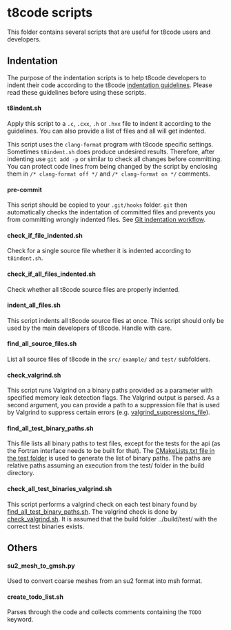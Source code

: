# t8code scripts

This folder contains several scripts that are useful for t8code users and developers.

## Indentation

The purpose of the indentation scripts is to help t8code developers to indent their code according to the t8code [indentation guidelines](https://github.com/DLR-AMR/t8code/wiki/Coding-Guideline#indentation). Please read these guidelines before using these scripts.

#### t8indent.sh

Apply this script to a `.c`, `.cxx`, `.h` or `.hxx` file to indent it according to the guidelines.
You can also provide a list of files and all will get indented.

This script uses the `clang-format` program with t8code specific settings.
Sometimes `t8indent.sh` does produce undesired results. Therefore, after indenting use `git add -p` or similar to check all changes before committing. You can protect code lines from being changed by the script by enclosing them in `/* clang-format off */` and `/* clang-format on */` comments.

#### pre-commit

This script should be copied to your `.git/hooks` folder. `git` then automatically checks the indentation of committed files and prevents you from committing wrongly indented files. See [Git indentation workflow](https://github.com/DLR-AMR/t8code/wiki/Coding-Guideline#git-indentation-workflow).

#### check_if_file_indented.sh

Check for a single source file whether it is indented according to `t8indent.sh`.

#### check_if_all_files_indented.sh

Check whether all t8code source files are properly indented.

#### indent_all_files.sh

This script indents all t8code source files at once. This script should only be used by the main developers of t8code. Handle with care.

#### find_all_source_files.sh

List all source files of t8code in the `src/` `example/` and `test/` subfolders.

#### check_valgrind.sh

This script runs Valgrind on a binary paths provided as a parameter with specified memory leak detection flags. The Valgrind output is parsed. As a second argument, you can provide a path to a suppression file that is used by Valgrind to suppress certain errors (e.g. [valgrind_suppressions_file](valgrind_suppressions_file.supp)).

#### find_all_test_binary_paths.sh

This file lists all binary paths to test files, except for the tests for the api (as the Fortran interface needs to be built for that).
The [CMakeLists.txt file in the test folder](../test/CMakeLists.txt) is used to generate the list of binary paths.
The paths are relative paths assuming an execution from the test/ folder in the build directory.

#### check_all_test_binaries_valgrind.sh

This script performs a valgrind check on each test binary found by [find_all_test_binary_paths.sh](find_all_test_binary_paths.sh).
The valgrind check is done by [check_valgrind.sh](check_valgrind.sh). It is assumed that the build folder ../build/test/ with the correct test binaries exists.

## Others

#### su2_mesh_to_gmsh.py

Used to convert coarse meshes from an su2 format into msh format.

#### create_todo_list.sh

Parses through the code and collects comments containing the `TODO` keyword.
